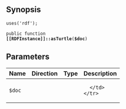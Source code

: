 ## Synopsis

<code>uses('rdf');</code>

<code>public function <b>[[RDFInstance]]::asTurtle</b>(<b>$doc</b>)</code>

## Parameters

<table>
  <thead>
    <tr>
      <th>Name</th>
      <th>Direction</th>
      <th>Type</th>
      <th>Description</th>
    </tr>
  </thead>
  <tbody>
    <tr>
      <td><code>$doc</code>
      <td><i></i></td>
      <td></td>
      <td>

      </td>
    </tr>
  </tbody>
</table>

